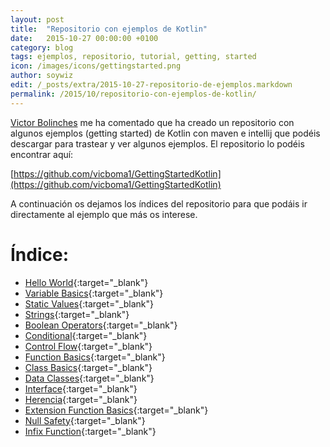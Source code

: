```yaml
---
layout: post
title:  "Repositorio con ejemplos de Kotlin"
date:   2015-10-27 00:00:00 +0100
category: blog
tags: ejemplos, repositorio, tutorial, getting, started
icon: /images/icons/gettingstarted.png
author: soywiz
edit: /_posts/extra/2015-10-27-repositorio-de-ejemplos.markdown
permalink: /2015/10/repositorio-con-ejemplos-de-kotlin/
---
```


[Victor Bolinches](https://github.com/vicboma1) me ha comentado que ha creado un repositorio con
algunos ejemplos (getting started) de Kotlin con maven e intellij que podéis descargar para
trastear y ver algunos ejemplos. El repositorio lo podéis encontrar aquí:

[https://github.com/vicboma1/GettingStartedKotlin](https://github.com/vicboma1/GettingStartedKotlin)

A continuación os dejamos los índices del repositorio para que podáis ir directamente al ejemplo
que más os interese.


# Índice:
* [Hello World](https://github.com/vicboma1/GettingStartedKotlin#hello-world){:target="_blank"}
* [Variable Basics](https://github.com/vicboma1/GettingStartedKotlin#variable-basics){:target="_blank"}
* [Static Values](https://github.com/vicboma1/GettingStartedKotlin#static-values){:target="_blank"}
* [Strings](https://github.com/vicboma1/GettingStartedKotlin#strings){:target="_blank"}
* [Boolean Operators](https://github.com/vicboma1/GettingStartedKotlin#boolean-operators){:target="_blank"}
* [Conditional](https://github.com/vicboma1/GettingStartedKotlin#conditional){:target="_blank"}
* [Control Flow](https://github.com/vicboma1/GettingStartedKotlin#control-flow){:target="_blank"}
* [Function Basics](https://github.com/vicboma1/GettingStartedKotlin#function-basics){:target="_blank"}
* [Class Basics](https://github.com/vicboma1/GettingStartedKotlin#class-basics){:target="_blank"}
* [Data Classes](https://github.com/vicboma1/GettingStartedKotlin#data-classes){:target="_blank"}
* [Interface](https://github.com/vicboma1/GettingStartedKotlin#interface){:target="_blank"}
* [Herencia](https://github.com/vicboma1/GettingStartedKotlin#herencia){:target="_blank"}
* [Extension Function Basics](https://github.com/vicboma1/GettingStartedKotlin#extension-function-basics){:target="_blank"}
* [Null Safety](https://github.com/vicboma1/GettingStartedKotlin#null-safety){:target="_blank"}
* [Infix Function](https://github.com/vicboma1/GettingStartedKotlin#infix-function){:target="_blank"}
